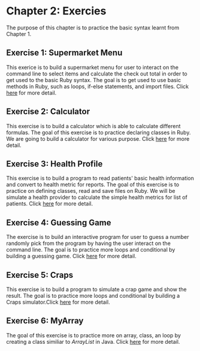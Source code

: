 # Chapter 2: Exercies
The purpose of this chapter is to practice the basic syntax learnt from Chapter 1.

## Exercise 1: Supermarket Menu
This exerice is to build a supermarket menu for user to interact on the command line to select items and calculate the check out total in order to get used to the basic Ruby syntax. The goal is to get used to use basic methods in Ruby, such as loops, if-else statements, and import files. Click <a href="https://github.com/jacquessham/ruby_basic/tree/main/ch2/ex1_supermarket">here</a> for more detail.

## Exercise 2: Calculator
This exercise is to build a calculator which is able to calculate different formulas. The goal of this exercise is to practice declaring classes in Ruby. We are going to build a calculator for various purpose. Click <a href="https://github.com/jacquessham/ruby_basic/tree/main/ch2/ex2_calculator">here</a> for more detail.

## Exercise 3: Health Profile
This exercise is to build a program to read patients' basic health information and convert to health metric for reports. The goal of this exercise is to practice on defining classes, read and save files on Ruby. We will be simulate a health provider to calculate the simple health metrics for list of patients. Click <a href="https://github.com/jacquessham/ruby_basic/tree/main/ch2/ex3_healthprofile">here</a> for more detail.

## Exercise 4: Guessing Game
The exercise is to build an interactive program for user to guess a number randomly pick from the program by having the user interact on the command line. The goal is to practice more loops and conditional by building a guessing game. Click <a href="https://github.com/jacquessham/ruby_basic/tree/main/ch2/ex4_guessing">here</a> for more detail.

## Exercise 5: Craps
This exercise is to build a program to simulate a crap game and show the result. The goal is to practice more loops and conditional by building a Craps simulator.Click <a href="https://github.com/jacquessham/ruby_basic/tree/main/ch2/ex5_craps">here</a> for more detail.

## Exercise 6: MyArray
The goal of this exercise is to practice more on array, class, an loop by creating a class similiar to <i>ArrayList</i> in Java. Click <a href="https://github.com/jacquessham/ruby_basic/tree/main/ch2/ex6_myarray">here</a> for more detail.
